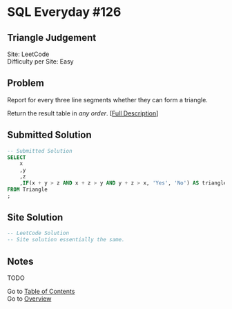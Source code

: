 # SQL Everyday \#126

## Triangle Judgement

Site: LeetCode\
Difficulty per Site: Easy

## Problem

Report for every three line segments whether they can form a triangle.

Return the result table in *any order*. [[Full Description](https://leetcode.com/problems/triangle-judgement/description/)]

## Submitted Solution

```sql
-- Submitted Solution
SELECT
    x
    ,y
    ,z
    ,IF(x + y > z AND x + z > y AND y + z > x, 'Yes', 'No') AS triangle
FROM Triangle
; 
```

## Site Solution

```sql
-- LeetCode Solution 
-- Site solution essentially the same.
```

## Notes

TODO

Go to [Table of Contents](/README.md#contents)\
Go to [Overview](/README.md)

